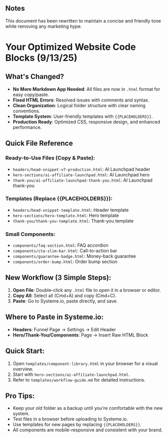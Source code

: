 ## Notes
This document has been rewritten to maintain a concise and friendly tone while removing any marketing hype.

# Your Optimized Website Code Blocks (9/13/25)

## What's Changed?

- **No More Markdown App Needed**: All files are now in `.html` format for easy copy/paste.
- **Fixed HTML Errors**: Resolved issues with comments and syntax.
- **Clean Organization**: Logical folder structure with clear naming conventions.
- **Template System**: User-friendly templates with `{{PLACEHOLDERS}}`.
- **Production Ready**: Optimized CSS, responsive design, and enhanced performance.

## Quick File Reference

### Ready-to-Use Files (Copy & Paste):
- `headers/head-snippet-v7-production.html`: AI Launchpad header
- `hero-sections/ai-affiliate-launchpad.html`: AI Launchpad hero
- `thank-you/ai-affiliate-launchpad-thank-you.html`: AI Launchpad thank-you

### Templates (Replace {{PLACEHOLDERS}}):
- `headers/head-snippet-template.html`: Header template
- `hero-sections/hero-template.html`: Hero template  
- `thank-you/thank-you-template.html`: Thank-you template

### Small Components:
- `components/faq-section.html`: FAQ accordion
- `components/cta-slim-bar.html`: Call-to-action bar
- `components/guarantee-badge.html`: Money-back guarantee
- `components/order-bump.html`: Order bump section

## New Workflow (3 Simple Steps):

1. **Open File**: Double-click any `.html` file to open it in a browser or editor.
2. **Copy All**: Select all (Cmd+A) and copy (Cmd+C).
3. **Paste**: Go to Systeme.io, paste directly, and save.

## Where to Paste in Systeme.io:

- **Headers**: Funnel Page → Settings → Edit Header
- **Hero/Thank-You/Components**: Page → Insert Raw HTML Block

## Quick Start:

1. Open `templates/component-library.html` in your browser for a visual overview.
2. Start with `hero-sections/ai-affiliate-launchpad.html`.
3. Refer to `templates/workflow-guide.md` for detailed instructions.

## Pro Tips:

- Keep your old folder as a backup until you're comfortable with the new system.
- Test files in a browser before uploading to Systeme.io.
- Use templates for new pages by replacing `{{PLACEHOLDERS}}`.
- All components are mobile-responsive and consistent with your brand.